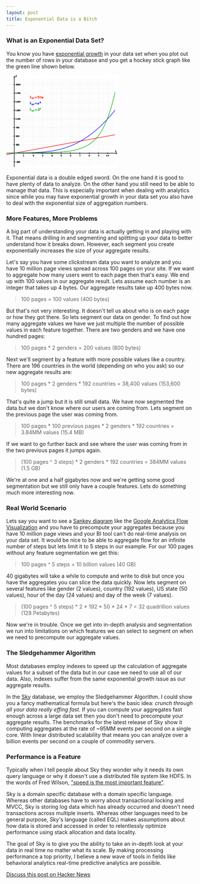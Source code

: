```yaml
---
layout: post
title: Exponential Data is a Bitch
---
```


### What is an Exponential Data Set?

You know you have [exponential growth](http://en.wikipedia.org/wiki/Exponential_growth)
in your data set when you plot out the number of rows in your database and you
get a hockey stick graph like the green line shown below.

<div class="row">
  <span class="span4 offset2">
    <img src="/img/exponential-data-is-a-bitch/graph.png">
  </span>
</div>

Exponential data is a double edged sword. On the one hand it is good to have
plenty of data to analyze. On the other hand you still need to be able to
manage that data. This is especially important when dealing with analytics
since while you may have exponential growth in your data set you also have to
deal with the exponential size of aggregation numbers.


### More Features, More Problems

A big part of understanding your data is actually getting in and playing with
it. That means drilling in and segmenting and splitting up your data to better
understand how it breaks down. However, each segment you create exponentially
increases the size of your aggregate results.

Let's say you have some clickstream data you want to analyze and you have 10
million page views spread across 100 pages on your site. If we want to
aggregate how many users went to each page then that's easy. We end up with
100 values in our aggregate result. Lets assume each number is an integer that
takes up 4 bytes. Our aggregate results take up 400 bytes now.

> 100 pages = 100 values (400 bytes)

But that's not very interesting. It doesn't tell us about who is on each page
or how they got there. So lets segment our data on gender. To find out how
many aggregate values we have we just multiple the number of possible values
in each feature together. There are two genders and we have one hundred pages:

> 100 pages * 2 genders = 200 values (800 bytes)

Next we'll segment by a feature with more possible values like a country.
There are 196 countries in the world (depending on who you ask) so our new
aggregate results are:

> 100 pages * 2 genders * 192 countries = 38,400 values (153,600 bytes)

That's quite a jump but it is still small data. We have now segmented the data
but we don't know where our users are coming from. Lets segment on the
previous page the user was coming from.

> 100 pages * 100 previous pages * 2 genders * 192 countries = 3.84MM values (15.4 MB)

If we want to go further back and see where the user was coming from in the
two previous pages it jumps again. 

> (100 pages ^ 3 steps) * 2 genders * 192 countries = 384MM values (1.5 GB)

We're at one and a half gigabytes now and we're getting some good segmentation
but we still only have a couple features. Lets do something much more
interesting now.


### Real World Scenario

Lets say you want to see a [Sankey diagram](http://en.wikipedia.org/wiki/Sankey_diagram)
like the [Google Analytics Flow Visualization](http://analytics.blogspot.com/2011/10/introducing-flow-visualization.html)
and you have to precompute your aggregates because you have 10 million page
views and your BI tool can't do real-time analysis on your data set. It would
be nice to be able to aggregate flow for an infinite number of steps but lets
limit it to 5 steps in our example. For our 100 pages without any feature
segmentation we get this:

> 100 pages ^ 5 steps = 10 billion values (40 GB)

40 gigabytes will take a while to compute and write to disk but once you have
the aggregates you can slice the data quickly. Now lets segment on several
features like gender (2 values), country (192 values), US state (50 values),
hour of the day (24 values) and day of the week (7 values).

> (100 pages ^ 5 steps) * 2 * 192 * 50 * 24 * 7 = 32 quadrillion values (128 Petabytes)

Now we're in trouble. Once we get into in-depth analysis and segmentation we
run into limitations on which features we can select to segment on when we
need to precompute our aggregate values.


### The Sledgehammer Algorithm

Most databases employ indexes to speed up the calculation of aggregate values
for a subset of the data but in our case we need to use all of our data. Also,
indexes suffer from the same exponential growth issue as our aggregate
results.

In the [Sky](https://github.com/skylandlabs/sky) database, we employ the
Sledgehammer Algorithm. I could show you a fancy mathematical formula but
here's the basic idea: _crunch through all your data really effing fast_. If
you can compute your aggregates fast enough across a large data set then you
don't need to precompute your aggregate results. The benchmarks for the latest
release of Sky show it computing aggregates at the rate of ~95MM events per
second on a single core. With linear distributed scalability that means you
can analyze over a billion events per second on a couple of commodity servers.


### Performance is a Feature

Typically when I tell people about Sky they wonder why it needs its own
query language or why it doesn't use a distributed file system like HDFS. In
the words of Fred Wilson, ["speed is the most important feature"](http://37signals.com/svn/posts/2280-speed-is-the-most-important-feature-if-your).

Sky is a domain specific database with a domain specific language. Whereas
other databases have to worry about transactional locking and MVCC, Sky is
storing log data which has already occurred and doesn't need transactions
across multiple inserts. Whereas other languages need to be general purpose,
Sky's language (called EQL) makes assumptions about how data is stored and
accessed in order to relentlessly optimize performance using stack allocation
and data locality.

The goal of Sky is to give you the ability to take an in-depth look at your
data in real time no matter what its scale. By making processing performance a
top priority, I believe a new wave of tools in fields like behavioral
analytics real-time predictive analytics are possible.

[Discuss this post on Hacker News](http://news.ycombinator.com/item?id=4297839)